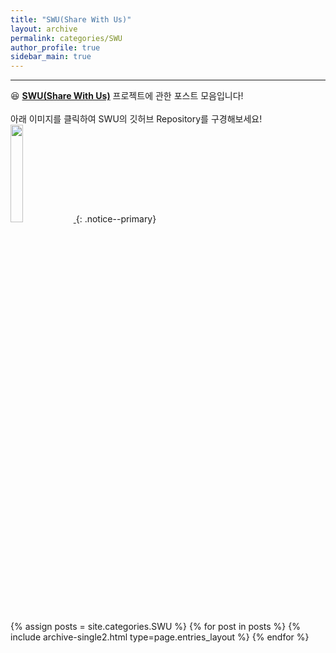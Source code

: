 ```yaml
---
title: "SWU(Share With Us)"
layout: archive
permalink: categories/SWU
author_profile: true
sidebar_main: true
---
```


<!-- 공백이 포함되어 있는 카테고리 이름의 경우 site.categories['a b c'] 이런식으로! -->

***

😆 **<u>SWU(Share With Us)</u>** 프로젝트에 관한 포스트 모음입니다!<br><br>
아래 이미지를 클릭하여 SWU의 깃허브 Repository를 구경해보세요!<br>
<a href="https://github.com/hi-june/share-with-us" target="_blank">
	<img src="https://avatars.githubusercontent.com/u/121807294?s=400&u=324b4034dd575db5f0f0633d32167ee4cb1f4783&v=4" height="20%" width="20%">
<a>
{: .notice--primary}

{% assign posts = site.categories.SWU %}
{% for post in posts %} {% include archive-single2.html type=page.entries_layout %} {% endfor %}